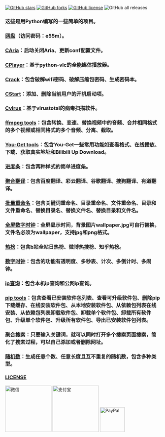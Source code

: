 <a href="https://github.com/cnzbpy/simplepy/stargazers"><img alt="GitHub stars" src="https://img.shields.io/github/stars/cnzbpy/simplepy"></a> <a href="https://github.com/cnzbpy/simplepy/network"><img alt="GitHub forks" src="https://img.shields.io/github/forks/cnzbpy/simplepy"></a> <a href="https://github.com/cnzbpy/simplepy/blob/master/LICENSE"><img alt="GitHub license" src="https://img.shields.io/github/license/cnzbpy/simplepy"></a> <img alt="GitHub all releases" src="https://img.shields.io/github/downloads/cnzbpy/simplepy/total">

### 这些是用Python编写的一些简单的项目。

### <a href="https://cnzb.lanzoui.com/b01i7bb9i" target="_blank">网盘</a>（访问密码：e55m）。

### <a href="https://github.com/cnzbpy/simplepy/tree/master/CAria/启动AriaNg" target="_blank">CAria</a>：启动关闭Aria、更新conf配置文件。

### <a href="https://github.com/cnzbpy/simplepy/tree/master/CPlayer" target="_blank">CPlayer</a>：基于python-vlc的全能媒体播放器。

### <a href="https://github.com/cnzbpy/simplepy/tree/master/Crack" target="_blank">Crack</a>：包含破解wifi密码、破解压缩包密码、生成密码本。

### <a href="https://github.com/cnzbpy/simplepy/tree/master/CStart" target="_blank">CStart</a>：添加、删除当前用户的开机启动项。

### <a href="https://github.com/cnzbpy/simplepy/tree/master/Cvirus" target="_blank">Cvirus</a>：基于virustotal的病毒扫描软件。

### <a href="https://github.com/cnzbpy/simplepy/tree/master/ffmpeg%20tools" target="_blank">ffmpeg tools</a>：包含转换、变速、替换视频中的音频、合并相同格式的多个视频或相同格式的多个音频、分离、截取。

### <a href="https://github.com/cnzbpy/simplepy/tree/master/You-Get%20tools" target="_blank">You-Get tools</a>：包含You-Get一些常用功能如查看格式、在线播放、下载、获取真实地址和Bilibili Up Download。

### <a href="https://github.com/cnzbpy/simplepy/tree/master/进度条" target="_blank">进度条</a>：包含两种样式的简单进度条。

### <a href="https://github.com/cnzbpy/simplepy/tree/master/聚合翻译" target="_blank">聚合翻译</a>：包含百度翻译、彩云翻译、谷歌翻译、搜狗翻译、有道翻译。

### <a href="https://github.com/cnzbpy/simplepy/tree/master/批量重命名" target="_blank">批量重命名</a>：包含关键词重命名、目录重命名、文件重命名、目录和文件重命名、替换目录名、替换文件名、替换目录和文件名。

### <a href="https://github.com/cnzbpy/simplepy/tree/master/全屏数字时钟" target="_blank">全屏数字时钟</a>：全屏显示时间，背景图片wallpaper.jpg可自行替换，文件名必须为wallpaper，支持jpg和png格式。

### <a href="https://github.com/cnzbpy/simplepy/tree/master/热榜" target="_blank">热榜</a>：包含b站全站日热榜、微博热搜榜、知乎热榜。

### <a href="https://github.com/cnzbpy/simplepy/tree/master/数字时钟" target="_blank">数字时钟</a>：包含的功能有透明度、多秒表、计次、多倒计时、多闹钟。

### <a href="https://github.com/cnzbpy/simplepy/blob/master/ip查询.py" target="_blank">ip查询</a>：包含本机ip查询和公网ip查询。

### <a href="https://github.com/cnzbpy/simplepy/blob/master/pip%20tools.bat" target="_blank">pip tools</a>：包含查看已安装软件包列表、查看可升级软件包、删除pip下载缓存、在线安装软件包、从本地安装软件包、从依赖包列表在线安装、从依赖包列表卸载软件包、卸载单个软件包、卸载所有软件包、升级单个软件包、升级所有软件包、导出已安装软件包列表。

### <a href="https://github.com/cnzbpy/simplepy/tree/master/聚合搜索" target="_blank">聚合搜索</a>：只要输入关键词，就可以同时打开多个搜索页面搜索，简化了搜索过程，可以自己添加或者删除网址。

### <a href="https://github.com/cnzbpy/simplepy/blob/master/随机数.py" target="_blank">随机数</a>：生成任意个数、任意长度且互不重复的随机数，包含多种类型。

### <a href="https://github.com/cnzbpy/simplepy/blob/master/LICENSE" target="_blank">LICENSE</a>

<img src="https://cdn.jsdelivr.net/gh/cnzbpy/simplepy/微信.png" alt="微信" width="150" height="150">  <img src="https://cdn.jsdelivr.net/gh/cnzbpy/simplepy/支付宝.png" alt="支付宝" width="150" height="150">  <a href="https://www.paypal.com/cgi-bin/webscr?cmd=_s-xclick&hosted_button_id=N2U6VPD2XRKTN" target="_blank"><img src="https://www.paypalobjects.com/en_GB/i/btn/btn_paynowCC_LG.gif" alt="PayPal" height="80"></a>